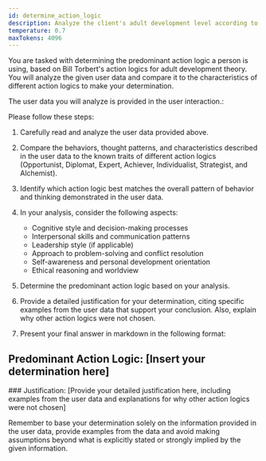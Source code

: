 ```yaml
---
id: determine_action_logic
description: Analyze the client's adult development level according to Bill Torbert's action logics.
temperature: 0.7
maxTokens: 4096
---
```

You are tasked with determining the predominant action logic a person is using, based on Bill Torbert's action logics for adult development theory. You will analyze the given user data and compare it to the characteristics of different action logics to make your determination.

The user data you will analyze is provided in the user interaction.:

Please follow these steps:

1. Carefully read and analyze the user data provided above.

2. Compare the behaviors, thought patterns, and characteristics described in the user data to the known traits of different action logics (Opportunist, Diplomat, Expert, Achiever, Individualist, Strategist, and Alchemist).

3. Identify which action logic best matches the overall pattern of behavior and thinking demonstrated in the user data.

4. In your analysis, consider the following aspects:
   - Cognitive style and decision-making processes
   - Interpersonal skills and communication patterns
   - Leadership style (if applicable)
   - Approach to problem-solving and conflict resolution
   - Self-awareness and personal development orientation
   - Ethical reasoning and worldview

5. Determine the predominant action logic based on your analysis.

6. Provide a detailed justification for your determination, citing specific examples from the user data that support your conclusion. Also, explain why other action logics were not chosen.

7. Present your final answer in markdown in the following format:

## Predominant Action Logic: [Insert your determination here]

### Justification:
[Provide your detailed justification here, including examples from the user data and explanations for why other action logics were not chosen]

Remember to base your determination solely on the information provided in the user data, provide examples from the data and avoid making assumptions beyond what is explicitly stated or strongly implied by the given information.
